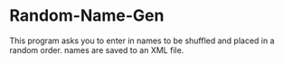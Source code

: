 # Random-Name-Gen
This program asks you to enter in names to be shuffled and placed in a random order. names are saved to an XML file.
